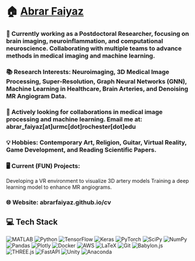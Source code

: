 # 🏠 [Abrar Faiyaz](https://abrarfaiyaz.github.io/cv)

### 🏢 Currently working as a Postdoctoral Researcher, focusing on brain imaging, neuroinflammation, and computational neuroscience. Collaborating with multiple teams to advance methods in medical imaging and machine learning.

### 📚 Research Interests: Neuroimaging, 3D Medical Image Processing, Super-Resolution, Graph Neural Networks (GNN), Machine Learning in Healthcare, Brain Arteries, and Denoising MR Angiogram Data.

### 📧 Actively looking for collaborations in medical image processing and machine learning. Email me at: abrar_faiyaz[at]urmc[dot]rochester[dot]edu

### 💡 Hobbies:  Contemporary Art, Religion, Guitar, Virtual Reality, Game Development, and Reading Scientific Papers.

### 🖥️ Current (FUN) Projects:
Developing a VR environment to visualize 3D artery models
Training a deep learning model to enhance MR angiograms.

### 🌐 Website: abrarfaiyaz.github.io/cv

## 💻 Tech Stack
![MATLAB](https://img.shields.io/badge/MATLAB-%23FF6F00.svg?style=flat&logo=Mathworks&logoColor=white) 
![Python](https://img.shields.io/badge/Python-3670A0?style=flat&logo=python&logoColor=ffdd54) 
![TensorFlow](https://img.shields.io/badge/TensorFlow-%23FF6F00.svg?style=flat&logo=TensorFlow&logoColor=white) 
![Keras](https://img.shields.io/badge/Keras-%23D00000.svg?style=flat&logo=Keras&logoColor=white) 
![PyTorch](https://img.shields.io/badge/PyTorch-%23EE4C2C.svg?style=flat&logo=PyTorch&logoColor=white) 
![SciPy](https://img.shields.io/badge/SciPy-%230C55A5.svg?style=flat&logo=scipy&logoColor=%white) 
![NumPy](https://img.shields.io/badge/Numpy-%23013243.svg?style=flat&logo=numpy&logoColor=white) 
![Pandas](https://img.shields.io/badge/Pandas-%23150458.svg?style=flat&logo=pandas&logoColor=white) 
![Plotly](https://img.shields.io/badge/Plotly-%233F4F75.svg?style=flat&logo=plotly&logoColor=white) 
![Docker](https://img.shields.io/badge/Docker-%230db7ed.svg?style=flat&logo=docker&logoColor=white) 
![AWS](https://img.shields.io/badge/AWS-%23FF9900.svg?style=flat&logo=amazon-aws&logoColor=white) 
![LaTeX](https://img.shields.io/badge/LaTeX-%23008080.svg?style=flat&logo=latex&logoColor=white) 
![Git](https://img.shields.io/badge/Git-%23FF6F00.svg?style=flat&logo=git&logoColor=white) 
![Babylon.js](https://img.shields.io/badge/Babylon.js-%23D20000.svg?style=flat&logo=babylonjs&logoColor=white) 
![THREE.js](https://img.shields.io/badge/THREE.js-%23807980.svg?style=flat&logo=three.js&logoColor=white) 
![FastAPI](https://img.shields.io/badge/FastAPI-005571?style=flat&logo=fastapi) 
![Unity](https://img.shields.io/badge/Unity-%23000000.svg?style=flat&logo=unity&logoColor=white) 
![Anaconda](https://img.shields.io/badge/Anaconda-%2344A833.svg?style=flat&logo=anaconda&logoColor=white)
